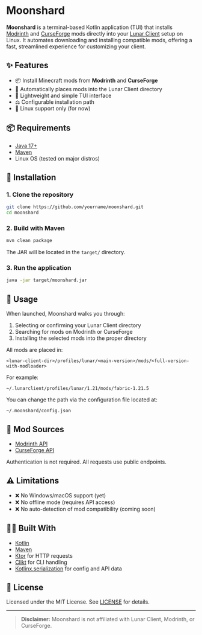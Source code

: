 # Moonshard

**Moonshard** is a terminal-based Kotlin application (TUI) that installs [Modrinth](https://modrinth.com) and [CurseForge](https://www.curseforge.com) mods directly into your [Lunar Client](https://www.lunarclient.com) setup on Linux. It automates downloading and installing compatible mods, offering a fast, streamlined experience for customizing your client.

## ✨ Features

* 📦 Install Minecraft mods from **Modrinth** and **CurseForge**
* 📁 Automatically places mods into the Lunar Client directory
* 🧠 Lightweight and simple TUI interface
* ⚖️ Configurable installation path
* 🐧 Linux support only (for now)

## 📦 Requirements

* [Java 17+](https://openjdk.org/projects/jdk/17/)
* [Maven](https://maven.apache.org/)
* Linux OS (tested on major distros)

## 🚀 Installation

### 1. Clone the repository

```bash
git clone https://github.com/yourname/moonshard.git
cd moonshard
```

### 2. Build with Maven

```bash
mvn clean package
```

The JAR will be located in the `target/` directory.

### 3. Run the application

```bash
java -jar target/moonshard.jar
```

## 💠 Usage

When launched, Moonshard walks you through:

1. Selecting or confirming your Lunar Client directory
2. Searching for mods on Modrinth or CurseForge
3. Installing the selected mods into the proper directory

All mods are placed in:

```
<lunar-client-dir>/profiles/lunar/<main-version>/mods/<full-version-with-modloader>
```

For example:

```
~/.lunarclient/profiles/lunar/1.21/mods/fabric-1.21.5
```

You can change the path via the configuration file located at:

```
~/.moonshard/config.json
```

## 🔌 Mod Sources

* [Modrinth API](https://docs.modrinth.com)
* [CurseForge API](https://docs.curseforge.com)

Authentication is not required. All requests use public endpoints.

## ⚠️ Limitations

* ❌ No Windows/macOS support (yet)
* ❌ No offline mode (requires API access)
* ❌ No auto-detection of mod compatibility (coming soon)

## 🧑‍💻 Built With

* [Kotlin](https://kotlinlang.org)
* [Maven](https://maven.apache.org)
* [Ktor](https://ktor.io) for HTTP requests
* [Clikt](https://ajalt.github.io/clikt/) for CLI handling
* [Kotlinx.serialization](https://github.com/Kotlin/kotlinx.serialization) for config and API data

## 📄 License

Licensed under the MIT License. See [LICENSE](./LICENSE) for details.

---

> **Disclaimer:** Moonshard is not affiliated with Lunar Client, Modrinth, or CurseForge.
